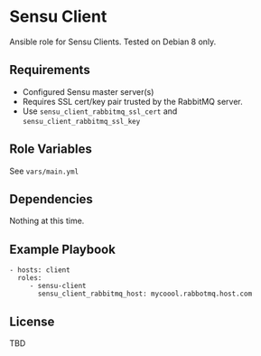 Sensu Client
=========

Ansible role for Sensu Clients. Tested on Debian 8 only. 

Requirements
------------

* Configured Sensu master server(s)
* Requires SSL cert/key pair trusted by the RabbitMQ server. 
* Use `sensu_client_rabbitmq_ssl_cert` and `sensu_client_rabbitmq_ssl_key` 

Role Variables
--------------

See `vars/main.yml`

Dependencies
------------

Nothing at this time.

Example Playbook
----------------

    - hosts: client
      roles:
         - sensu-client
           sensu_client_rabbitmq_host: mycoool.rabbotmq.host.com
           

License
-------

TBD


